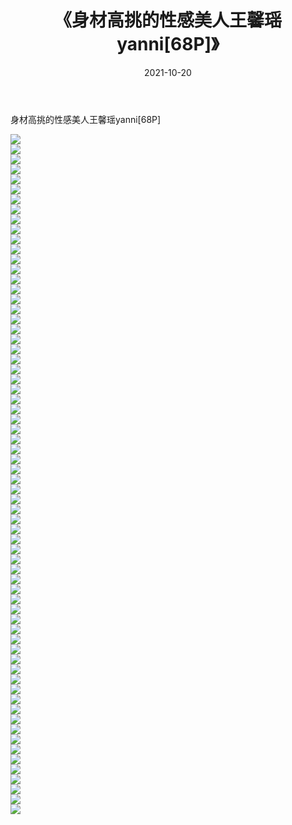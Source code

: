 ﻿---
layout: post
title:  《身材高挑的性感美人王馨瑶yanni[68P]》
date:   2021-10-20
img: http://pic.660000.xyz/1:/性感/2021/身材高挑的性感美人王馨瑶yanni[68P]/000.jpg
categories: [美女, 清纯, 唯美]
---

身材高挑的性感美人王馨瑶yanni[68P]

  ![](http://pic.660000.xyz/1:/性感/2021/身材高挑的性感美人王馨瑶yanni[68P]/001.jpg) <br> ![](http://pic.660000.xyz/1:/性感/2021/身材高挑的性感美人王馨瑶yanni[68P]/002.jpg) <br> ![](http://pic.660000.xyz/1:/性感/2021/身材高挑的性感美人王馨瑶yanni[68P]/003.jpg) <br> ![](http://pic.660000.xyz/1:/性感/2021/身材高挑的性感美人王馨瑶yanni[68P]/004.jpg) <br> ![](http://pic.660000.xyz/1:/性感/2021/身材高挑的性感美人王馨瑶yanni[68P]/005.jpg) <br> ![](http://pic.660000.xyz/1:/性感/2021/身材高挑的性感美人王馨瑶yanni[68P]/006.jpg) <br> ![](http://pic.660000.xyz/1:/性感/2021/身材高挑的性感美人王馨瑶yanni[68P]/007.jpg) <br> ![](http://pic.660000.xyz/1:/性感/2021/身材高挑的性感美人王馨瑶yanni[68P]/008.jpg) <br> ![](http://pic.660000.xyz/1:/性感/2021/身材高挑的性感美人王馨瑶yanni[68P]/009.jpg) <br> ![](http://pic.660000.xyz/1:/性感/2021/身材高挑的性感美人王馨瑶yanni[68P]/010.jpg) <br> ![](http://pic.660000.xyz/1:/性感/2021/身材高挑的性感美人王馨瑶yanni[68P]/011.jpg) <br> ![](http://pic.660000.xyz/1:/性感/2021/身材高挑的性感美人王馨瑶yanni[68P]/012.jpg) <br> ![](http://pic.660000.xyz/1:/性感/2021/身材高挑的性感美人王馨瑶yanni[68P]/013.jpg) <br> ![](http://pic.660000.xyz/1:/性感/2021/身材高挑的性感美人王馨瑶yanni[68P]/014.jpg) <br> ![](http://pic.660000.xyz/1:/性感/2021/身材高挑的性感美人王馨瑶yanni[68P]/015.jpg) <br> ![](http://pic.660000.xyz/1:/性感/2021/身材高挑的性感美人王馨瑶yanni[68P]/016.jpg) <br> ![](http://pic.660000.xyz/1:/性感/2021/身材高挑的性感美人王馨瑶yanni[68P]/017.jpg) <br> ![](http://pic.660000.xyz/1:/性感/2021/身材高挑的性感美人王馨瑶yanni[68P]/018.jpg) <br> ![](http://pic.660000.xyz/1:/性感/2021/身材高挑的性感美人王馨瑶yanni[68P]/019.jpg) <br> ![](http://pic.660000.xyz/1:/性感/2021/身材高挑的性感美人王馨瑶yanni[68P]/020.jpg) <br> ![](http://pic.660000.xyz/1:/性感/2021/身材高挑的性感美人王馨瑶yanni[68P]/021.jpg) <br> ![](http://pic.660000.xyz/1:/性感/2021/身材高挑的性感美人王馨瑶yanni[68P]/022.jpg) <br> ![](http://pic.660000.xyz/1:/性感/2021/身材高挑的性感美人王馨瑶yanni[68P]/023.jpg) <br> ![](http://pic.660000.xyz/1:/性感/2021/身材高挑的性感美人王馨瑶yanni[68P]/024.jpg) <br> ![](http://pic.660000.xyz/1:/性感/2021/身材高挑的性感美人王馨瑶yanni[68P]/025.jpg) <br> ![](http://pic.660000.xyz/1:/性感/2021/身材高挑的性感美人王馨瑶yanni[68P]/026.jpg) <br> ![](http://pic.660000.xyz/1:/性感/2021/身材高挑的性感美人王馨瑶yanni[68P]/027.jpg) <br> ![](http://pic.660000.xyz/1:/性感/2021/身材高挑的性感美人王馨瑶yanni[68P]/028.jpg) <br> ![](http://pic.660000.xyz/1:/性感/2021/身材高挑的性感美人王馨瑶yanni[68P]/029.jpg) <br> ![](http://pic.660000.xyz/1:/性感/2021/身材高挑的性感美人王馨瑶yanni[68P]/030.jpg) <br> ![](http://pic.660000.xyz/1:/性感/2021/身材高挑的性感美人王馨瑶yanni[68P]/031.jpg) <br> ![](http://pic.660000.xyz/1:/性感/2021/身材高挑的性感美人王馨瑶yanni[68P]/032.jpg) <br> ![](http://pic.660000.xyz/1:/性感/2021/身材高挑的性感美人王馨瑶yanni[68P]/033.jpg) <br> ![](http://pic.660000.xyz/1:/性感/2021/身材高挑的性感美人王馨瑶yanni[68P]/034.jpg) <br> ![](http://pic.660000.xyz/1:/性感/2021/身材高挑的性感美人王馨瑶yanni[68P]/035.jpg) <br> ![](http://pic.660000.xyz/1:/性感/2021/身材高挑的性感美人王馨瑶yanni[68P]/036.jpg) <br> ![](http://pic.660000.xyz/1:/性感/2021/身材高挑的性感美人王馨瑶yanni[68P]/037.jpg) <br> ![](http://pic.660000.xyz/1:/性感/2021/身材高挑的性感美人王馨瑶yanni[68P]/038.jpg) <br> ![](http://pic.660000.xyz/1:/性感/2021/身材高挑的性感美人王馨瑶yanni[68P]/039.jpg) <br> ![](http://pic.660000.xyz/1:/性感/2021/身材高挑的性感美人王馨瑶yanni[68P]/040.jpg) <br> ![](http://pic.660000.xyz/1:/性感/2021/身材高挑的性感美人王馨瑶yanni[68P]/041.jpg) <br> ![](http://pic.660000.xyz/1:/性感/2021/身材高挑的性感美人王馨瑶yanni[68P]/042.jpg) <br> ![](http://pic.660000.xyz/1:/性感/2021/身材高挑的性感美人王馨瑶yanni[68P]/043.jpg) <br> ![](http://pic.660000.xyz/1:/性感/2021/身材高挑的性感美人王馨瑶yanni[68P]/044.jpg) <br> ![](http://pic.660000.xyz/1:/性感/2021/身材高挑的性感美人王馨瑶yanni[68P]/045.jpg) <br> ![](http://pic.660000.xyz/1:/性感/2021/身材高挑的性感美人王馨瑶yanni[68P]/046.jpg) <br> ![](http://pic.660000.xyz/1:/性感/2021/身材高挑的性感美人王馨瑶yanni[68P]/047.jpg) <br> ![](http://pic.660000.xyz/1:/性感/2021/身材高挑的性感美人王馨瑶yanni[68P]/048.jpg) <br> ![](http://pic.660000.xyz/1:/性感/2021/身材高挑的性感美人王馨瑶yanni[68P]/049.jpg) <br> ![](http://pic.660000.xyz/1:/性感/2021/身材高挑的性感美人王馨瑶yanni[68P]/050.jpg) <br> ![](http://pic.660000.xyz/1:/性感/2021/身材高挑的性感美人王馨瑶yanni[68P]/051.jpg) <br> ![](http://pic.660000.xyz/1:/性感/2021/身材高挑的性感美人王馨瑶yanni[68P]/052.jpg) <br> ![](http://pic.660000.xyz/1:/性感/2021/身材高挑的性感美人王馨瑶yanni[68P]/053.jpg) <br> ![](http://pic.660000.xyz/1:/性感/2021/身材高挑的性感美人王馨瑶yanni[68P]/054.jpg) <br> ![](http://pic.660000.xyz/1:/性感/2021/身材高挑的性感美人王馨瑶yanni[68P]/055.jpg) <br> ![](http://pic.660000.xyz/1:/性感/2021/身材高挑的性感美人王馨瑶yanni[68P]/056.jpg) <br> ![](http://pic.660000.xyz/1:/性感/2021/身材高挑的性感美人王馨瑶yanni[68P]/057.jpg) <br> ![](http://pic.660000.xyz/1:/性感/2021/身材高挑的性感美人王馨瑶yanni[68P]/058.jpg) <br> ![](http://pic.660000.xyz/1:/性感/2021/身材高挑的性感美人王馨瑶yanni[68P]/059.jpg) <br> ![](http://pic.660000.xyz/1:/性感/2021/身材高挑的性感美人王馨瑶yanni[68P]/060.jpg) <br> ![](http://pic.660000.xyz/1:/性感/2021/身材高挑的性感美人王馨瑶yanni[68P]/061.jpg) <br> ![](http://pic.660000.xyz/1:/性感/2021/身材高挑的性感美人王馨瑶yanni[68P]/062.jpg) <br> ![](http://pic.660000.xyz/1:/性感/2021/身材高挑的性感美人王馨瑶yanni[68P]/063.jpg) <br> ![](http://pic.660000.xyz/1:/性感/2021/身材高挑的性感美人王馨瑶yanni[68P]/064.jpg) <br> ![](http://pic.660000.xyz/1:/性感/2021/身材高挑的性感美人王馨瑶yanni[68P]/065.jpg) <br> ![](http://pic.660000.xyz/1:/性感/2021/身材高挑的性感美人王馨瑶yanni[68P]/066.jpg) <br> ![](http://pic.660000.xyz/1:/性感/2021/身材高挑的性感美人王馨瑶yanni[68P]/067.jpg) <br> ![](http://pic.660000.xyz/1:/性感/2021/身材高挑的性感美人王馨瑶yanni[68P]/068.jpg) <br>